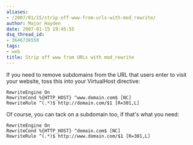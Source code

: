 ```yaml
---
aliases:
- /2007/01/15/strip-off-www-from-urls-with-mod_rewrite/
author: Major Hayden
date: 2007-01-15 19:45:55
dsq_thread_id:
- 3646736558
tags:
- web
title: Strip off www from URLs with mod_rewrite
---
```


If you need to remove subdomains from the URL that users enter to visit your website, toss this into your VirtualHost directive:

```
RewriteEngine On
RewriteCond %{HTTP_HOST} ^www.domain.com$ [NC]
RewriteRule ^(.*)$ http://domain.com/$1 [R=301,L]
```


Of course, you can tack on a subdomain too, if that's what you need:

```
RewriteEngine On
RewriteCond %{HTTP_HOST} ^domain.com$ [NC]
RewriteRule ^(.*)$ http://www.domain.com/$1 [R=301,L]
```